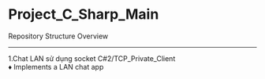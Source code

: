 # Project_C_Sharp_Main
Repository Structure Overview

---

1.Chat LAN sử dụng socket C#2/TCP_Private_Client
<br>
♦ Implements a LAN chat app
